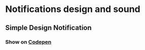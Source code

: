 # Notifications design and sound

## Simple Design Notification

### Show on <a href="https://codepen.io/i74ifa/pen/PoWrgxr" target="__blank">Codepen</a>
